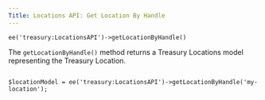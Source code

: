 ```yaml
---
Title: Locations API: Get Location By Handle
---
```


`ee('treasury:LocationsAPI')->getLocationByHandle()`

The `getLocationByHandle()` method returns a Treasury Locations model representing the Treasury Location.

<div class="content-blocks__pre-wrapper content-blocks__pre-wrapper--example">
<pre class="content-blocks__pre content-blocks__pre--example language-php">
<code class="content-blocks__code content-blocks__code--example language-php">
$locationModel = ee('treasury:LocationsAPI')->getLocationByHandle('my-location');
</code>
</pre>
</div>
